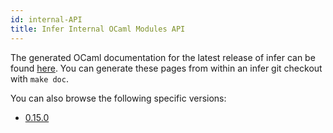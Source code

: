 ```yaml
---
id: internal-API
title: Infer Internal OCaml Modules API
---
```


The generated OCaml documentation for the latest release of infer can be found
[here](/odoc/latest/index.html). You can generate these pages from within
an infer git checkout with `make doc`.

You can also browse the following specific versions:

- [0.15.0](/odoc/0.15.0/index.html)
